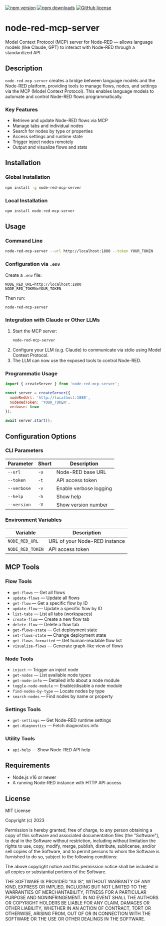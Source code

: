 [![npm version](https://img.shields.io/npm/v/node-red-mcp-server.svg)](https://www.npmjs.com/package/node-red-mcp-server)
[![npm downloads](https://img.shields.io/npm/dm/node-red-mcp-server.svg)](https://www.npmjs.com/package/node-red-mcp-server)
[![GitHub license](https://img.shields.io/github/license/karavaev-evgeniy/node-red-mcp-server.svg)](https://github.com/karavaev-evgeniy/node-red-mcp-server/blob/main/LICENSE)

# node-red-mcp-server

Model Context Protocol (MCP) server for Node-RED — allows language models (like Claude, GPT) to interact with Node-RED through a standardized API.

## Description

`node-red-mcp-server` creates a bridge between language models and the Node-RED platform, providing tools to manage flows, nodes, and settings via the MCP (Model Context Protocol). This enables language models to automate and control Node-RED flows programmatically.

### Key Features

- Retrieve and update Node-RED flows via MCP
- Manage tabs and individual nodes
- Search for nodes by type or properties
- Access settings and runtime state
- Trigger inject nodes remotely
- Output and visualize flows and stats

## Installation

### Global Installation

```bash
npm install -g node-red-mcp-server
```

### Local Installation

```bash
npm install node-red-mcp-server
```

## Usage

### Command Line

```bash
node-red-mcp-server --url http://localhost:1880 --token YOUR_TOKEN
```

### Configuration via `.env`

Create a `.env` file:

```
NODE_RED_URL=http://localhost:1880
NODE_RED_TOKEN=YOUR_TOKEN
```

Then run:

```bash
node-red-mcp-server
```

### Integration with Claude or Other LLMs

1. Start the MCP server:
   ```bash
   node-red-mcp-server
   ```
2. Configure your LLM (e.g. Claude) to communicate via stdio using Model Context Protocol.
3. The LLM can now use the exposed tools to control Node-RED.

### Programmatic Usage

```javascript
import { createServer } from 'node-red-mcp-server';

const server = createServer({
  nodeRedUrl: 'http://localhost:1880',
  nodeRedToken: 'YOUR_TOKEN',
  verbose: true
});

await server.start();
```

## Configuration Options

### CLI Parameters

| Parameter       | Short | Description                          |
|----------------|-------|--------------------------------------|
| `--url`        | `-u`  | Node-RED base URL                    |
| `--token`      | `-t`  | API access token                     |
| `--verbose`    | `-v`  | Enable verbose logging               |
| `--help`       | `-h`  | Show help                            |
| `--version`    | `-V`  | Show version number                  |

### Environment Variables

| Variable         | Description                    |
|------------------|--------------------------------|
| `NODE_RED_URL`   | URL of your Node-RED instance |
| `NODE_RED_TOKEN` | API access token              |

## MCP Tools

### Flow Tools

- `get-flows` — Get all flows
- `update-flows` — Update all flows
- `get-flow` — Get a specific flow by ID
- `update-flow` — Update a specific flow by ID
- `list-tabs` — List all tabs (workspaces)
- `create-flow` — Create a new flow tab
- `delete-flow` — Delete a flow tab
- `get-flows-state` — Get deployment state
- `set-flows-state` — Change deployment state
- `get-flows-formatted` — Get human-readable flow list
- `visualize-flows` — Generate graph-like view of flows

### Node Tools

- `inject` — Trigger an inject node
- `get-nodes` — List available node types
- `get-node-info` — Detailed info about a node module
- `toggle-node-module` — Enable/disable a node module
- `find-nodes-by-type` — Locate nodes by type
- `search-nodes` — Find nodes by name or property

### Settings Tools

- `get-settings` — Get Node-RED runtime settings
- `get-diagnostics` — Fetch diagnostics info

### Utility Tools

- `api-help` — Show Node-RED API help

## Requirements

- Node.js v16 or newer
- A running Node-RED instance with HTTP API access

## License

MIT License

Copyright (c) 2023

Permission is hereby granted, free of charge, to any person obtaining a copy of this software and associated documentation files (the "Software"), to deal in the Software without restriction, including without limitation the rights to use, copy, modify, merge, publish, distribute, sublicense, and/or sell copies of the Software, and to permit persons to whom the Software is furnished to do so, subject to the following conditions:

The above copyright notice and this permission notice shall be included in all copies or substantial portions of the Software.

THE SOFTWARE IS PROVIDED "AS IS", WITHOUT WARRANTY OF ANY KIND, EXPRESS OR IMPLIED, INCLUDING BUT NOT LIMITED TO THE WARRANTIES OF MERCHANTABILITY, FITNESS FOR A PARTICULAR PURPOSE AND NONINFRINGEMENT. IN NO EVENT SHALL THE AUTHORS OR COPYRIGHT HOLDERS BE LIABLE FOR ANY CLAIM, DAMAGES OR OTHER LIABILITY, WHETHER IN AN ACTION OF CONTRACT, TORT OR OTHERWISE, ARISING FROM, OUT OF OR IN CONNECTION WITH THE SOFTWARE OR THE USE OR OTHER DEALINGS IN THE SOFTWARE.
